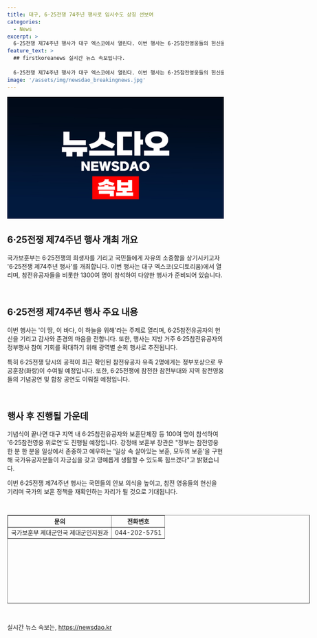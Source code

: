 ```yaml
---
title: 대구, 6·25전쟁 74주년 행사로 임시수도 상징 선보여
categories:
  - News
excerpt: >
  6·25전쟁 제74주년 행사가 대구 엑스코에서 열린다. 이번 행사는 6·25참전영웅들의 헌신을 기리고, 지방 거주 참전유공자의 참여 기회를 확대한다. 1300여 명이 참석해 국기 입장, 정부포상, 기념공연 등이 예정되어 있고, 참전영웅 위로연도 진행된다. 보훈부 장관은 국가유공자들을 존중하고 예우하겠다고 전했다. (자료=국가보훈부)
feature_text: >
  ## firstkoreanews 실시간 뉴스 속보입니다.

  6·25전쟁 제74주년 행사가 대구 엑스코에서 열린다. 이번 행사는 6·25참전영웅들의 헌신을 기리고, 지방 거주 참전유공자의 참여 기회를 확대한다. 1300여 명이 참석해 국기 입장, 정부포상, 기념공연 등이 예정되어 있고, 참전영웅 위로연도 진행된다. 보훈부 장관은 국가유공자들을 존중하고 예우하겠다고 전했다. (자료=국가보훈부)
image: '/assets/img/newsdao_breakingnews.jpg'
---
```


<p><img src="/assets/img/newsdao_breakingnews.jpg" alt="firstkoreanews 속보" /></p>

<h2 data-ke-size="size26">6·25전쟁 제74주년 행사 개최 개요</h2>

<p>국가보훈부는 6·25전쟁의 희생자를 기리고 국민들에게 자유의 소중함을 상기시키고자 '6·25전쟁 제74주년 행사'를 개최합니다. 이번 행사는 대구 엑스코(오디토리움)에서 열리며, 참전유공자들을 비롯한 1300여 명이 참석하여 다양한 행사가 준비되어 있습니다.</p>

<p data-ke-size="size16">&nbsp;</p>

<h2 data-ke-size="size24">6·25전쟁 제74주년 행사 주요 내용</h2>

<p>이번 행사는 '이 땅, 이 바다, 이 하늘을 위해'라는 주제로 열리며, 6·25참전유공자의 헌신을 기리고 감사와 존경의 마음을 전합니다. 또한, 행사는 지방 거주 6·25참전유공자의 정부행사 참여 기회를 확대하기 위해 광역별 순회 행사로 추진됩니다.</p>

<p>특히 6·25전쟁 당시의 공적이 최근 확인된 참전유공자 유족 2명에게는 정부포상으로 무공훈장(화랑)이 수여될 예정입니다. 또한, 6·25전쟁에 참전한 참전부대와 지역 참전영웅들의 기념공연 및 합창 공연도 이뤄질 예정입니다.</p>

<p data-ke-size="size16">&nbsp;</p>

<h2 data-ke-size="size24">행사 후 진행될 가운데</h2>

<p>기념식이 끝나면 대구 지역 내 6·25참전유공자와 보훈단체장 등 100여 명이 참석하여 '6·25참전영웅 위로연'도 진행될 예정입니다. 강정애 보훈부 장관은 "정부는 참전영웅 한 분 한 분을 일상에서 존중하고 예우하는 '일상 속 살아있는 보훈, 모두의 보훈'을 구현해 국가유공자분들이 자긍심을 갖고 영예롭게 생활할 수 있도록 힘쓰겠다"고 밝혔습니다.</p>

<p>이번 6·25전쟁 제74주년 행사는 국민들의 안보 의식을 높이고, 참전 영웅들의 헌신을 기리며 국가의 보훈 정책을 재확인하는 자리가 될 것으로 기대됩니다.</p>

<p data-ke-size="size16">&nbsp;</p>

<table style="width: 704px; height: 205px;" border="1">
<tbody>
<tr>
<td style="text-align: center; height: 17px;"><b>문의</b></td>
<td style="text-align: center; height: 17px;"><b>전화번호</b></td>
</tr>
<tr>
<td style="text-align: center; height: 17px;">국가보훈부 제대군인국 제대군인지원과</td>
<td style="text-align: center; height: 17px;">044-202-5751</td>
</tr>
</tbody>
</table>

<p data-ke-size="size16">&nbsp;</p>
실시간 뉴스 속보는, <a href="https://newsdao.kr" rel="dofollow">https://newsdao.kr</a>


